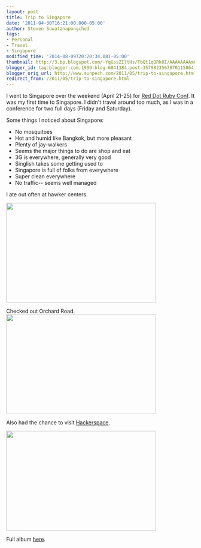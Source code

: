 ```yaml
---
layout: post
title: Trip to Singapore
date: '2011-04-30T16:21:00.000-05:00'
author: Steven Suwatanapongched
tags:
- Personal
- Travel
- Singapore
modified_time: '2014-08-09T20:20:34.081-05:00'
thumbnail: http://3.bp.blogspot.com/-YqGssZIltHs/TbQt1qQRk0I/AAAAAAAAm6U/lJ3I9xCjPxg/s600/IMG_6276.JPG
blogger_id: tag:blogger.com,1999:blog-6841384.post-3579823567876115864
blogger_orig_url: http://www.sunpech.com/2011/05/trip-to-singapore.html
redirect_from: /2011/05/trip-to-singapore.html
---
```


I went to Singapore over the weekend (April 21-25) for <a href="http://reddotrubyconf.com/">Red Dot Ruby Conf</a>. It was my first time to Singapore. I didn't travel around too much, as I was in a conference for two full days (Friday and Saturday).

Some things I noticed about Singapore:

<ul>
  <li>No mosquitoes</li>
  <li>Hot and humid like Bangkok, but more pleasant</li>
  <li>Plenty of jay-walkers</li>
  <li>Seems the major things to do are shop and eat</li>
  <li>3G is everywhere, generally very good</li>
  <li>Singlish takes some getting used to</li>
  <li>Singapore is full of folks from everywhere</li>
  <li>Super clean everywhere</li>
  <li>No traffic-- seems well managed</li>
</ul>

I ate out often at hawker centers.  

<a href="http://3.bp.blogspot.com/-YqGssZIltHs/TbQt1qQRk0I/AAAAAAAAm6U/lJ3I9xCjPxg/s1600/IMG_6276.JPG" imageanchor="1"><img border="0" src="http://3.bp.blogspot.com/-YqGssZIltHs/TbQt1qQRk0I/AAAAAAAAm6U/lJ3I9xCjPxg/s400/IMG_6276.JPG" height="266" width="400" /></a> 

Checked out Orchard Road.  
<a href="http://2.bp.blogspot.com/-8eY7o-Q4ci0/TbQujGobjoI/AAAAAAAAm8o/8SewDRCC2pQ/s1600/2011-04-24+at+10-37-39.jpg" imageanchor="1"><img border="0" src="http://2.bp.blogspot.com/-8eY7o-Q4ci0/TbQujGobjoI/AAAAAAAAm8o/8SewDRCC2pQ/s400/2011-04-24+at+10-37-39.jpg" height="266" width="400" /></a> 

Also had the chance to visit <a href="http://hackerspace.sg/">Hackerspace</a>.  

<a href="http://2.bp.blogspot.com/-uiQ7yiwwmSQ/TbQvaLrEI3I/AAAAAAAAm_s/GGev35vjINs/s1600/2011-04-24+at+18-07-21.jpg" imageanchor="1"><img border="0" src="http://2.bp.blogspot.com/-uiQ7yiwwmSQ/TbQvaLrEI3I/AAAAAAAAm_s/GGev35vjINs/s400/2011-04-24+at+18-07-21.jpg" height="266" width="400" /></a>

Full album <a href="https://plus.google.com/photos/+StevenSuwatanapongched/albums/5599150284035065121?banner=pwa">here</a>.